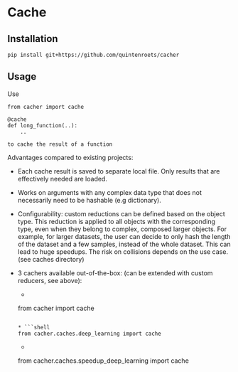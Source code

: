 # Cache

## Installation

```shell
pip install git+https://github.com/quintenroets/cacher
```

## Usage
Use

```shell
from cacher import cache

@cache
def long_function(..):
    ..

to cache the result of a function
```


Advantages compared to existing projects:
* Each cache result is saved to separate local file. Only results that are effectively needed are loaded.
* Works on arguments with any complex data type that does not necessarily need to be hashable (e.g dictionary).
* Configurability: custom reductions can be defined based on the object type. This reduction is applied to all objects with the corresponding type, even when they belong to complex, composed larger objects. For example, for larger datasets, the user can decide to only hash the length of the dataset and a few samples, instead of the whole dataset. This can lead to huge speedups. The risk on collisions depends on the use case. (see caches directory)
* 3 cachers available out-of-the-box: (can be extended with custom reducers, see above):
  * ```shell
  from cacher import cache
  ```

  * ```shell
  from cacher.caches.deep_learning import cache
  ```

  * ```shell
  from cacher.caches.speedup_deep_learning import cache
  ```
